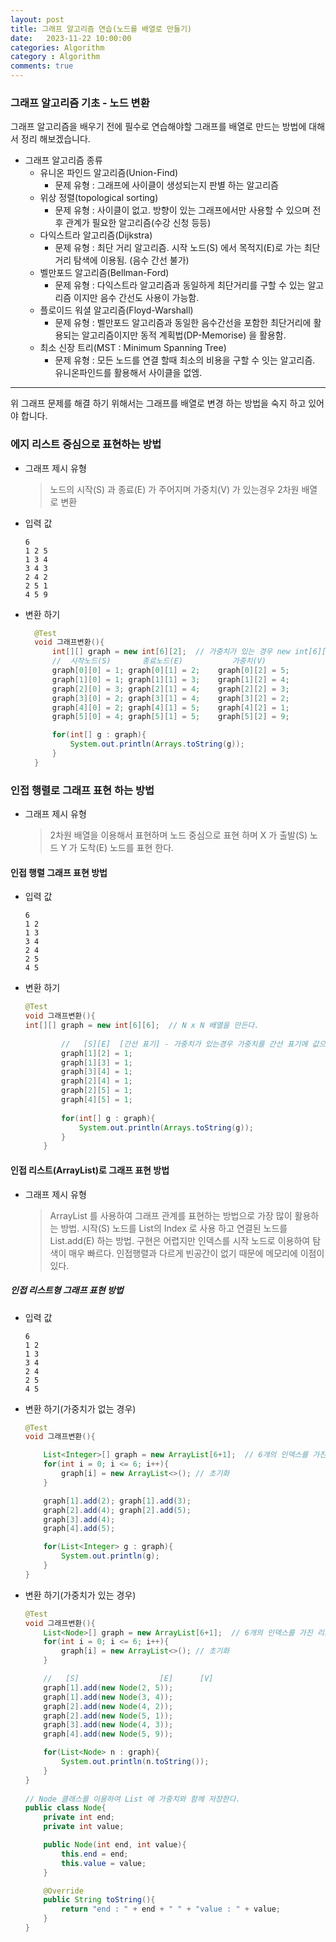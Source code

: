 ```yaml
---
layout: post
title: 그래프 알고리즘 연습(노드를 배열로 만들기)
date:   2023-11-22 10:00:00
categories: Algorithm
category : Algorithm
comments: true 
---
```


### 그래프 알고리즘 기초 - 노드 변환

그래프 알고리즘을 배우기 전에 필수로 연습해야할 그래프를 배열로 만드는 방법에 대해서 정리 해보겠습니다.

- 그래프 알고리즘 종류
  - 유니온 파인드 알고리즘(Union-Find)
    - 문제 유형 : 그래프에 사이클이 생성되는지 판별 하는 알고리즘
  - 위상 정렬(topological sorting)
    - 문제 유형 : 사이클이 없고. 방향이 있는 그래프에서만 사용할 수 있으며 전후 관계가 필요한 알고리즘(수강 신청 등등)
  - 다익스트라 알고리즘(Dijkstra)
    - 문제 유형 : 최단 거리 알고리즘. 시작 노드(S) 에서 목적지(E)로 가는 최단거리 탐색에 이용됨. (음수 간선 불가)
  - 벨만포드 알고리즘(Bellman-Ford)
      - 문제 유형 : 다익스트라 알고리즘과 동일하게 최단거리를 구할 수 있는 알고리즘 이지만 음수 간선도 사용이 가능함.
  - 플로이드 워셜 알고리즘(Floyd-Warshall)
      - 문제 유형 : 벨만포드 알고리즘과 동일한 음수간선을 포함한 최단거리에 활용되는 알고리즘이지만 동적 계획법(DP-Memorise) 을 활용함.
  - 최소 신장 트리(MST : Minimum Spanning Tree)
    - 문제 유형 : 모든 노드를 연결 할때 최소의 비용을 구할 수 잇는 알고리즘. 유니온파인드를 활용해서 사이클을 없엠.

------

위 그래프 문제를 해결 하기 위해서는 그래프를 배열로 변경 하는 방법을 숙지 하고 있어야 합니다.

### 에지 리스트 중심으로 표현하는 방법

   - 그래프 제시 유형
      > 노드의 시작(S) 과 종료(E) 가 주어지며 가중치(V) 가 있는경우 2차원 배열로 변환

   - 입력 값
     ```text
     6
     1 2 5
     1 3 4
     3 4 3
     2 4 2
     2 5 1
     4 5 9
     ```

   - 변환 하기
     ```java
       @Test
       void 그래프변환(){
           int[][] graph = new int[6][2];  // 가중치가 있는 경우 new int[6][3]
           //  시작노드(S)       종료노드(E)           가중치(V)
           graph[0][0] = 1; graph[0][1] = 2;    graph[0][2] = 5;
           graph[1][0] = 1; graph[1][1] = 3;    graph[1][2] = 4;
           graph[2][0] = 3; graph[2][1] = 4;    graph[2][2] = 3;
           graph[3][0] = 2; graph[3][1] = 4;    graph[3][2] = 2;
           graph[4][0] = 2; graph[4][1] = 5;    graph[4][2] = 1;
           graph[5][0] = 4; graph[5][1] = 5;    graph[5][2] = 9;

           for(int[] g : graph){
               System.out.println(Arrays.toString(g));
           }
       }
     ```

### 인접 행렬로 그래프 표현 하는 방법

  - 그래프 제시 유형
      > 2차원 배열을 이용해서 표현하며 노드 중심으로 표현 하며 X 가 출발(S) 노드 Y 가 도착(E) 노드를 표현 한다.

#### 인접 행렬 그래프 표현 방법

  - 입력 값
    ```text
    6
    1 2
    1 3
    3 4
    2 4
    2 5
    4 5
    ```

  - 변환 하기

    ```java
    @Test
    void 그래프변환(){
    int[][] graph = new int[6][6];  // N x N 배열을 만든다.
  
            //   [S][E]  [간선 표기] - 가중치가 있는경우 가중치를 간선 표기에 값으로 넣는다.
            graph[1][2] = 1;
            graph[1][3] = 1;
            graph[3][4] = 1;
            graph[2][4] = 1;
            graph[2][5] = 1;
            graph[4][5] = 1;
  
            for(int[] g : graph){
                System.out.println(Arrays.toString(g));
            }
        }
    ```

#### 인접 리스트(ArrayList)로 그래프 표현 방법

  - 그래프 제시 유형
    > ArrayList 를 사용하여 그래프 관계를 표현하는 방법으로 가장 많이 활용하는 방법. 시작(S) 노드를 List의 Index 로 사용 하고
      연결된 노드를 List.add(E) 하는 방법. 구현은 어렵지만 인덱스를 시작 노드로 이용하여 탐색이 매우 빠르다. 인접행렬과 다르게
      빈공간이 없기 때문에 메모리에 이점이 있다.

##### 인접 리스트형 그래프 표현 방법

  - 입력 값
    ```text
    6
    1 2
    1 3
    3 4
    2 4
    2 5
    4 5
    ```

  - 변환 하기(가중치가 없는 경우)
    ```java
    @Test
    void 그래프변환(){

        List<Integer>[] graph = new ArrayList[6+1];  // 6개의 인덱스를 가진 리스트를 만든다.(인덱스는 0 부터 시작하기 때문에 N + 1)
        for(int i = 0; i <= 6; i++){
            graph[i] = new ArrayList<>(); // 초기화
        }

        graph[1].add(2); graph[1].add(3);
        graph[2].add(4); graph[2].add(5);
        graph[3].add(4);
        graph[4].add(5);

        for(List<Integer> g : graph){
            System.out.println(g);
        }
    }
    ```

  - 변환 하기(가중치가 있는 경우)
    ```java
    @Test
    void 그래프변환(){
        List<Node>[] graph = new ArrayList[6+1];  // 6개의 인덱스를 가진 리스트를 만든다.(인덱스는 0 부터 시작하기 때문에 N + 1)
        for(int i = 0; i <= 6; i++){
            graph[i] = new ArrayList<>(); // 초기화
        }

        //   [S]                  [E]      [V]
        graph[1].add(new Node(2, 5));
        graph[1].add(new Node(3, 4));
        graph[2].add(new Node(4, 2));
        graph[2].add(new Node(5, 1));
        graph[3].add(new Node(4, 3));
        graph[4].add(new Node(5, 9));

        for(List<Node> n : graph){
            System.out.println(n.toString());
        }
    }
  
    // Node 클래스를 이용하여 List 에 가중치와 함께 저장한다.
    public class Node{
        private int end;
        private int value;

        public Node(int end, int value){
            this.end = end;
            this.value = value;
        }

        @Override
        public String toString(){
            return "end : " + end + " " + "value : " + value;
        }
    }
    ```